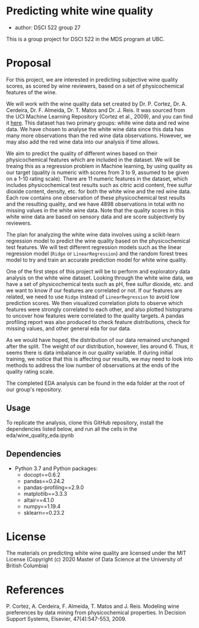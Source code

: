 # Predicting white wine quality

  - author: DSCI 522 group 27

This is a group project for DSCI 522 in the MDS program at UBC.

# Proposal 

For this project, we are interested in predicting subjective wine quality scores, as scored by wine reviewers, based on a set of physicochemical features of the wine.

We will work with the wine quality data set created by Dr. P. Cortez, 
Dr. A. Cerdeira, Dr. F. Almeida, Dr. T. Matos and Dr. J. Reis. It was sourced from the UCI Machine Learning Repository (Cortez et al., 2009), 
and you can find it [here](https://archive.ics.uci.edu/ml/datasets/wine+quality). 
This dataset has two primary groups: white wine data and red wine data. 
We have chosen to analyse the white wine data since this data has many more observations than the red wine data observations. 
However, we may also add the red wine data into our analysis if time allows. 

We aim to predict the quality of different wines based on their physicochemical features which are included in the dataset. We will be treaing this as a regression problem in Machine learning, by using quality as our target (quality is numeric with scores from 3 to 9, assumed to be given on a 1-10 rating scale).
There are 11 numeric features in the dataset, which includes physicochemical test results such as citric acid content, free sulfur dioxide content, density, etc. for both the white wine and the red wine data. Each row contains one observation of these physicochemical test results and the resulting quality, and we have 4898 observations in total with no missing values in the white wine data. Note that the quality scores in this white wine data are based on sensory data and are score subjectively by reviewers.

The plan for analyzing the white wine data involves using a scikit-learn regression model to predict the wine quality based on the physicochemical test features.
We will test different regression models 
such as the linear regression model (`Ridge` or `LinearRegression`) and the random forest trees model to try and train an accurate prediction model for white wine quality. 

One of the first steps of this project will be to perform and exploratory data analysis on the white wine dataset. Looking through the white wine data, we have a set of physicochemical tests such as pH,
free sulfur dioxide, etc. and we want to know if our features are correlated or not. 
If our features are related, we need to use `Ridge` instead of `LinearRegression` to avoid low prediction scores. 
We then visualized correlation plots to observe which features were strongly correlated to each other, and also plotted histograms to uncover how features were correlated to the quality targets. A pandas profiling report was also produced to check feature distributions, check for missing values, and other general eda for our data. 

As we would have hoped, the distribution of our data remained unchanged after the split. The weight of our distribution, however, lies around 6. Thus, it seems there is data imbalance in our quality variable. If during initial training, we notice that this is affecting our results, we may need to look into methods to address the low number of observations at the ends of the quality rating scale.

The completed EDA analysis can be found in the eda folder at the root of our group's repository.

## Usage

To replicate the analysis, clone this GitHub repository, install the
dependencies listed below, and run all the cells in the eda/wine_quality_eda.ipynb

## Dependencies

  - Python 3.7 and Python packages:
      - docopt==0.6.2
      - pandas==0.24.2
      - pandas-profiling==2.9.0
      - matplotlib==3.3.3
      - altair==4.1.0
      - numpy==1.19.4
      - sklearn==0.23.2
 
# License 
The materials on predicting white wine quality are licensed under the MIT License 
(Copyright (c) 2020 Master of Data Science at the University of British Columbia)

# References

P. Cortez, A. Cerdeira, F. Almeida, T. Matos and J. Reis.
Modeling wine preferences by data mining from physicochemical properties. In Decision Support Systems, Elsevier, 47(4):547-553, 2009.
